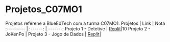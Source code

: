 # Projetos_C07MO1
Projetos referene a BlueEdTech com a turma C07MO1.
Projetos | Link | Nota
:--------- | :------: | -------:
Projeto 1 - Detetive | [Replit](https://replit.com/@Miller-Oliveira/Projeto01Detetive#index.js)|10
Projeto 2 - JoKenPo  |
Projeto 3 - Jogo de Dados | [Replit](https://github.com/Miller-Oliveira/Projetos_C07MO1/blob/ebc7df20840e1a5e58ef53b59a28ea20da4655ce/Projeto_03_JogoDeDados)| 


